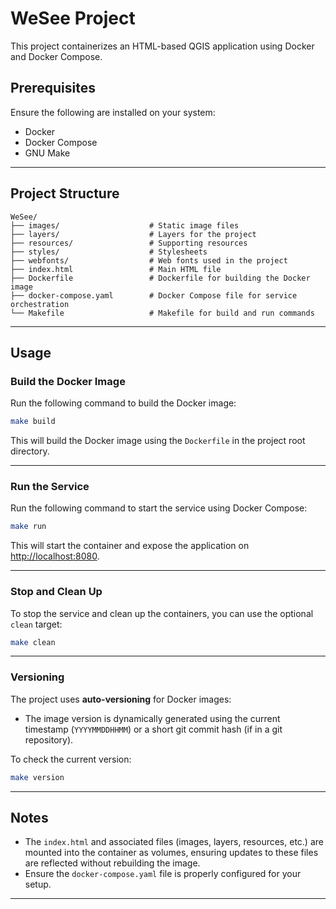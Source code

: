 
# WeSee Project

This project containerizes an HTML-based QGIS application using Docker and Docker Compose.

## Prerequisites

Ensure the following are installed on your system:
- Docker
- Docker Compose
- GNU Make

---

## Project Structure

```
WeSee/
├── images/                    # Static image files
├── layers/                    # Layers for the project
├── resources/                 # Supporting resources
├── styles/                    # Stylesheets
├── webfonts/                  # Web fonts used in the project
├── index.html                 # Main HTML file
├── Dockerfile                 # Dockerfile for building the Docker image
├── docker-compose.yaml        # Docker Compose file for service orchestration
└── Makefile                   # Makefile for build and run commands
```

---

## Usage

### Build the Docker Image
Run the following command to build the Docker image:

```bash
make build
```

This will build the Docker image using the `Dockerfile` in the project root directory.

---

### Run the Service
Run the following command to start the service using Docker Compose:

```bash
make run
```

This will start the container and expose the application on [http://localhost:8080](http://localhost:8080).

---

### Stop and Clean Up
To stop the service and clean up the containers, you can use the optional `clean` target:

```bash
make clean
```

---

### Versioning
The project uses **auto-versioning** for Docker images:
- The image version is dynamically generated using the current timestamp (`YYYYMMDDHHMM`) or a short git commit hash (if in a git repository).

To check the current version:
```bash
make version
```

---

## Notes
- The `index.html` and associated files (images, layers, resources, etc.) are mounted into the container as volumes, ensuring updates to these files are reflected without rebuilding the image.
- Ensure the `docker-compose.yaml` file is properly configured for your setup.

---
